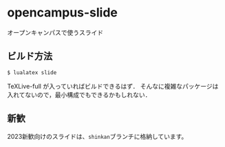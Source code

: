 # opencampus-slide
オープンキャンパスで使うスライド

## ビルド方法
```
$ lualatex slide
```
TeXLive-full が入っていればビルドできるはず．
そんなに複雑なパッケージは入れてないので，最小構成でもできるかもしれない．

## 新歓
2023新歓向けのスライドは、`shinkan`ブランチに格納しています。


